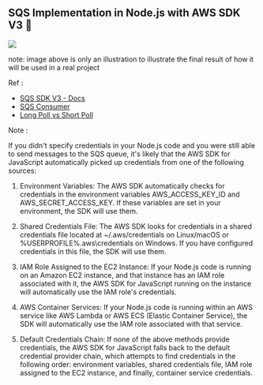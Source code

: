 ## SQS Implementation in Node.js with AWS SDK V3 🧩

![](https://miro.medium.com/v2/resize:fit:1200/1*9z3sbaE6yGT1Ukau8iq4ew.png)

note: image above is only an illustration to illustrate the final result of how it will be used in a real project

Ref :

- [SQS SDK V3 - Docs](https://docs.aws.amazon.com/AWSJavaScriptSDK/v3/latest/client/sqs/command/SendMessageCommand/)
- [SQS Consumer](https://www.npmjs.com/package/sqs-consumer)
- [Long Poll vs Short Poll](https://flofuchs.com/taking-a-look-at-aws-sqs-short-and-long-polling)

Note :

If you didn't specify credentials in your Node.js code and you were still able to send messages to the SQS queue, it's likely that the AWS SDK for JavaScript automatically picked up credentials from one of the following sources:

1. Environment Variables: The AWS SDK automatically checks for credentials in the environment variables AWS_ACCESS_KEY_ID and AWS_SECRET_ACCESS_KEY. If these variables are set in your environment, the SDK will use them.

2. Shared Credentials File: The AWS SDK looks for credentials in a shared credentials file located at ~/.aws/credentials on Linux/macOS or %USERPROFILE%\.aws\credentials on Windows. If you have configured credentials in this file, the SDK will use them.

3. IAM Role Assigned to the EC2 Instance: If your Node.js code is running on an Amazon EC2 instance, and that instance has an IAM role associated with it, the AWS SDK for JavaScript running on the instance will automatically use the IAM role's credentials.

4. AWS Container Services: If your Node.js code is running within an AWS service like AWS Lambda or AWS ECS (Elastic Container Service), the SDK will automatically use the IAM role associated with that service.

5. Default Credentials Chain: If none of the above methods provide credentials, the AWS SDK for JavaScript falls back to the default credential provider chain, which attempts to find credentials in the following order: environment variables, shared credentials file, IAM role assigned to the EC2 instance, and finally, container service credentials.

